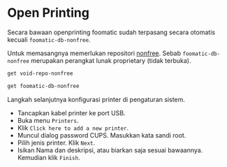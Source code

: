 # Open Printing

Secara bawaan openprinting foomatic sudah terpasang secara otomatis kecuali `foomatic-db-nonfree`.

Untuk memasangnya memerlukan repositori [nonfree]. Sebab `foomatic-db-nonfree` merupakan perangkat lunak proprietary (tidak terbuka).

```sh
get void-repo-nonfree
```

```sh
get foomatic-db-nonfree
```

Langkah selanjutnya konfigurasi printer di pengaturan sistem.

* Tancapkan kabel printer ke port USB.
* Buka menu `Printers`.
* Klik `Click here to add a new printer`.
* Muncul dialog password CUPS. Masukkan kata sandi root.
* Pilih jenis printer. Klik `Next`.
* Isikan Nama dan deskripsi, atau biarkan saja sesuai bawaannya. Kemudian klik `Finish`.

[nonfree]:../../server.html#repo-tambahan
